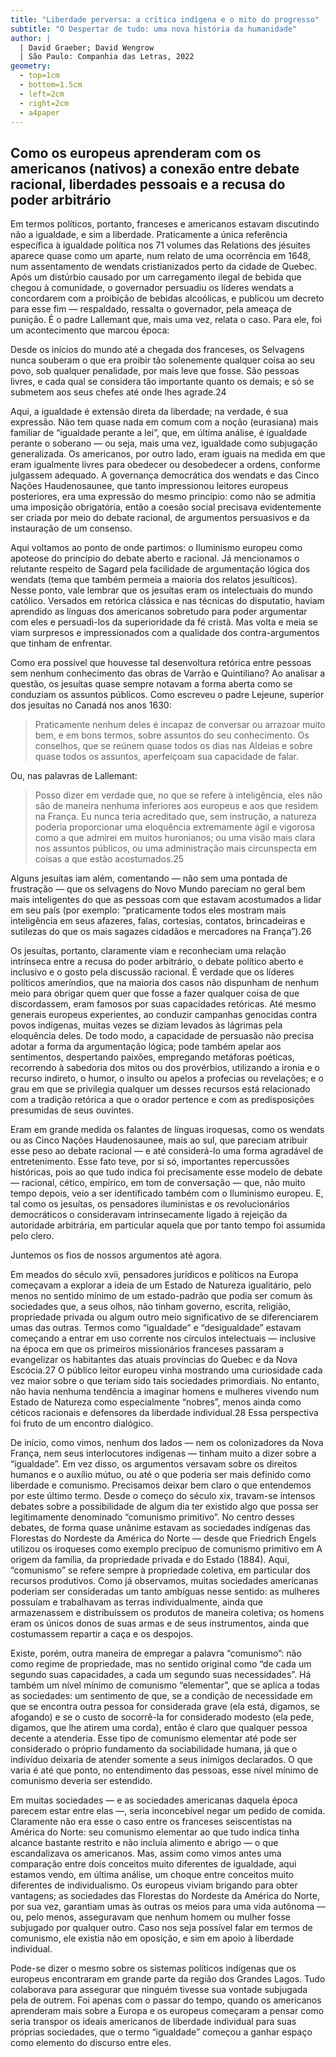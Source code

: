 ```yaml
---
title: "Liberdade perversa: a crítica indígena e o mito do progresso"
subtitle: "O Despertar de tudo: uma nova história da humanidade"
author: |
  | David Graeber; David Wengrow
  | São Paulo: Companhia das Letras, 2022
geometry:
  - top=1cm
  - bottom=1.5cm
  - left=2cm
  - right=2cm
  - a4paper
---
```


## Como os europeus aprenderam com os americanos (nativos) a conexão entre debate racional, liberdades pessoais e a recusa do poder arbitrário

Em termos políticos, portanto, franceses e americanos estavam discutindo não a igualdade, e sim a liberdade. Praticamente a única referência específica à igualdade política nos 71 volumes das Relations des jésuites aparece quase como um aparte, num relato de uma ocorrência em 1648, num assentamento de wendats cristianizados perto da cidade de Quebec. Após um distúrbio causado por um carregamento ilegal de bebida que chegou à comunidade, o governador persuadiu os líderes wendats a concordarem com a proibição de bebidas alcoólicas, e publicou um decreto para esse fim — respaldado, ressalta o governador, pela ameaça de punição. É o padre Lallemant que, mais uma vez, relata o caso. Para ele, foi um acontecimento que marcou época:

Desde os inícios do mundo até a chegada dos franceses, os Selvagens nunca souberam o que era proibir tão solenemente qualquer coisa ao seu povo, sob qualquer penalidade, por mais leve que fosse. São pessoas livres, e cada qual se considera tão importante quanto os demais; e só se submetem aos seus chefes até onde lhes agrade.24

Aqui, a igualdade é extensão direta da liberdade; na verdade, é sua expressão. Não tem quase nada em comum com a noção (eurasiana) mais familiar de “igualdade perante a lei”, que, em última análise, é igualdade perante o soberano — ou seja, mais uma vez, igualdade como subjugação generalizada. Os americanos, por outro lado, eram iguais na medida em que eram igualmente livres para obedecer ou desobedecer a ordens, conforme julgassem adequado. A governança democrática dos wendats e das Cinco Nações Haudenosaunee, que tanto impressionou leitores europeus posteriores, era uma expressão do mesmo princípio: como não se admitia uma imposição obrigatória, então a coesão social precisava evidentemente ser criada por meio do debate racional, de argumentos persuasivos e da instauração de um consenso.

Aqui voltamos ao ponto de onde partimos: o Iluminismo europeu como apoteose do princípio do debate aberto e racional. Já mencionamos o relutante respeito de Sagard pela facilidade de argumentação lógica dos wendats (tema que também permeia a maioria dos relatos jesuíticos). Nesse ponto, vale lembrar que os jesuítas eram os intelectuais do mundo católico. Versados em retórica clássica e nas técnicas do disputatio, haviam aprendido as línguas dos americanos sobretudo para poder argumentar com eles e persuadi-los da superioridade da fé cristã. Mas volta e meia se viam surpresos e impressionados com a qualidade dos contra-argumentos que tinham de enfrentar.

Como era possível que houvesse tal desenvoltura retórica entre pessoas sem nenhum conhecimento das obras de Varrão e Quintiliano? Ao analisar a questão, os jesuítas quase sempre notavam a forma aberta como se conduziam os assuntos públicos. Como escreveu o padre Lejeune, superior dos jesuítas no Canadá nos anos 1630:

>Praticamente nenhum deles é incapaz de conversar ou arrazoar muito bem, e em bons termos, sobre assuntos do seu conhecimento. Os conselhos, que se reúnem quase todos os dias nas Aldeias e sobre quase todos os assuntos, aperfeiçoam sua capacidade de falar.

Ou, nas palavras de Lallemant:

>Posso dizer em verdade que, no que se refere à inteligência, eles não são de maneira nenhuma inferiores aos europeus e aos que residem na França. Eu nunca teria acreditado que, sem instrução, a natureza poderia proporcionar uma eloquência extremamente ágil e vigorosa como a que admirei em muitos huronianos; ou uma visão mais clara nos assuntos públicos, ou uma administração mais circunspecta em coisas a que estão acostumados.25

Alguns jesuítas iam além, comentando — não sem uma pontada de frustração — que os selvagens do Novo Mundo pareciam no geral bem mais inteligentes do que as pessoas com que estavam acostumados a lidar em seu país (por exemplo: “praticamente todos eles mostram mais inteligência em seus afazeres, falas, cortesias, contatos, brincadeiras e sutilezas do que os mais sagazes cidadãos e mercadores na França”).26

Os jesuítas, portanto, claramente viam e reconheciam uma relação intrínseca entre a recusa do poder arbitrário, o debate político aberto e inclusivo e o gosto pela discussão racional. É verdade que os líderes políticos ameríndios, que na maioria dos casos não dispunham de nenhum meio para obrigar quem quer que fosse a fazer qualquer coisa de que discordassem, eram famosos por suas capacidades retóricas. Até mesmo generais europeus experientes, ao conduzir campanhas genocidas contra povos indígenas, muitas vezes se diziam levados às lágrimas pela eloquência deles. De todo modo, a capacidade de persuasão não precisa adotar a forma da argumentação lógica; pode também apelar aos sentimentos, despertando paixões, empregando metáforas poéticas, recorrendo à sabedoria dos mitos ou dos provérbios, utilizando a ironia e o recurso indireto, o humor, o insulto ou apelos a profecias ou revelações; e o grau em que se privilegia qualquer um desses recursos está relacionado com a tradição retórica a que o orador pertence e com as predisposições presumidas de seus ouvintes.

Eram em grande medida os falantes de línguas iroquesas, como os wendats ou as Cinco Nações Haudenosaunee, mais ao sul, que pareciam atribuir esse peso ao debate racional — e até considerá-lo uma forma agradável de entretenimento. Esse fato teve, por si só, importantes repercussões históricas, pois ao que tudo indica foi precisamente esse modelo de debate — racional, cético, empírico, em tom de conversação — que, não muito tempo depois, veio a ser identificado também com o Iluminismo europeu. E, tal como os jesuítas, os pensadores iluministas e os revolucionários democráticos o consideravam intrinsecamente ligado à rejeição da autoridade arbitrária, em particular aquela que por tanto tempo foi assumida pelo clero.

Juntemos os fios de nossos argumentos até agora.

Em meados do século xvii, pensadores jurídicos e políticos na Europa começavam a explorar a ideia de um Estado de Natureza igualitário, pelo menos no sentido mínimo de um estado-padrão que podia ser comum às sociedades que, a seus olhos, não tinham governo, escrita, religião, propriedade privada ou algum outro meio significativo de se diferenciarem umas das outras. Termos como “igualdade” e “desigualdade” estavam começando a entrar em uso corrente nos círculos intelectuais — inclusive na época em que os primeiros missionários franceses passaram a evangelizar os habitantes das atuais províncias do Quebec e da Nova Escócia.27 O público leitor europeu vinha mostrando uma curiosidade cada vez maior sobre o que teriam sido tais sociedades primordiais. No entanto, não havia nenhuma tendência a imaginar homens e mulheres vivendo num Estado de Natureza como especialmente “nobres”, menos ainda como céticos racionais e defensores da liberdade individual.28 Essa perspectiva foi fruto de um encontro dialógico.

De início, como vimos, nenhum dos lados — nem os colonizadores da Nova França, nem seus interlocutores indígenas — tinham muito a dizer sobre a “igualdade”. Em vez disso, os argumentos versavam sobre os direitos humanos e o auxílio mútuo, ou até o que poderia ser mais definido como liberdade e comunismo. Precisamos deixar bem claro o que entendemos por este último termo. Desde o começo do século xix, travam-se intensos debates sobre a possibilidade de algum dia ter existido algo que possa ser legitimamente denominado “comunismo primitivo”. No centro desses debates, de forma quase unânime estavam as sociedades indígenas das Florestas do Nordeste da América do Norte — desde que Friedrich Engels utilizou os iroqueses como exemplo precípuo de comunismo primitivo em A origem da família, da propriedade privada e do Estado (1884). Aqui, “comunismo” se refere sempre à propriedade coletiva, em particular dos recursos produtivos. Como já observamos, muitas sociedades americanas poderiam ser consideradas um tanto ambíguas nesse sentido: as mulheres possuíam e trabalhavam as terras individualmente, ainda que armazenassem e distribuíssem os produtos de maneira coletiva; os homens eram os únicos donos de suas armas e de seus instrumentos, ainda que costumassem repartir a caça e os despojos.

Existe, porém, outra maneira de empregar a palavra “comunismo”: não como regime de propriedade, mas no sentido original como “de cada um segundo suas capacidades, a cada um segundo suas necessidades”. Há também um nível mínimo de comunismo “elementar”, que se aplica a todas as sociedades: um sentimento de que, se a condição de necessidade em que se encontra outra pessoa for considerada grave (ela está, digamos, se afogando) e se o custo de socorrê-la for considerado modesto (ela pede, digamos, que lhe atirem uma corda), então é claro que qualquer pessoa decente a atenderia. Esse tipo de comunismo elementar até pode ser considerado o próprio fundamento da sociabilidade humana, já que o indivíduo deixaria de atender somente a seus inimigos declarados. O que varia é até que ponto, no entendimento das pessoas, esse nível mínimo de comunismo deveria ser estendido.

Em muitas sociedades — e as sociedades americanas daquela época parecem estar entre elas —, seria inconcebível negar um pedido de comida. Claramente não era esse o caso entre os franceses seiscentistas na América do Norte: seu comunismo elementar ao que tudo indica tinha alcance bastante restrito e não incluía alimento e abrigo — o que escandalizava os americanos. Mas, assim como vimos antes uma comparação entre dois conceitos muito diferentes de igualdade, aqui estamos vendo, em última análise, um choque entre conceitos muito diferentes de individualismo. Os europeus viviam brigando para obter vantagens; as sociedades das Florestas do Nordeste da América do Norte, por sua vez, garantiam umas às outras os meios para uma vida autônoma — ou, pelo menos, asseguravam que nenhum homem ou mulher fosse subjugado por qualquer outro. Caso nos seja possível falar em termos de comunismo, ele existia não em oposição, e sim em apoio à liberdade individual.

Pode-se dizer o mesmo sobre os sistemas políticos indígenas que os europeus encontraram em grande parte da região dos Grandes Lagos. Tudo colaborava para assegurar que ninguém tivesse sua vontade subjugada pela de outrem. Foi apenas com o passar do tempo, quando os americanos aprenderam mais sobre a Europa e os europeus começaram a pensar como seria transpor os ideais americanos de liberdade individual para suas próprias sociedades, que o termo “igualdade” começou a ganhar espaço como elemento do discurso entre eles.

